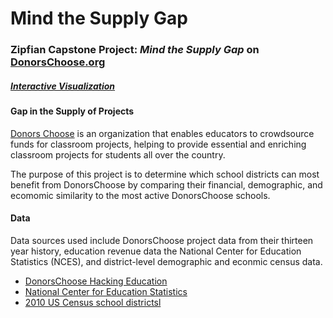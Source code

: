 Mind the Supply Gap
===

### Zipfian Capstone Project: _Mind the Supply Gap_ on [DonorsChoose.org](http://donorschoose.org)

##### [Interactive Visualization](http://abshinn.github.io/mind-the-gap)

#### Gap in the Supply of Projects

[Donors Choose](http://donorschoose.org) is an organization that enables educators to crowdsource funds for classroom projects, helping to provide essential and enriching classroom projects for students all over the country.

The purpose of this project is to determine which school districts can most benefit from DonorsChoose by comparing their financial, demographic, and ecomomic similarity to the most active DonorsChoose schools.

#### Data

Data sources used include DonorsChoose project data from their thirteen year history, education revenue data the National Center for Education Statistics (NCES), and district-level demographic and econmic census data. 

- [DonorsChoose Hacking Education](http://data.donorschoose.org/open-data/overview/)
- [National Center for Education Statistics](http://nces.ed.gov/ccd/ccddata.asp)
- [2010 US Census school districtsl](http://nces.ed.gov/surveys/sdds/ed/)
